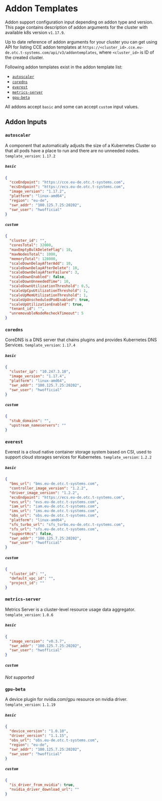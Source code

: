 # Addon Templates

Addon support configuration input depending on addon type and version. This page contains description of addon arguments
for the cluster with available k8s version `v1.17.9`.

Up to date reference of addon arguments for your cluster you can get using API for listing CCE addon templates
at `https://<cluster_id>.cce.eu-de.otc.t-systems.com/api/v3/addontemplates`, where `<cluster_id>` is ID of the created
cluster.

Following addon templates exist in the addon template list:

- [`autoscaler`](#autoscaler)
- [`coredns`](#coredns)
- [`everest`](#everest)
- [`metrics-server`](#metrics-server)
- [`gpu-beta`](#gpu-beta)

All addons accept `basic` and some can accept `custom` input values.

## Addon Inputs

### `autoscaler`

A component that automatically adjusts the size of a Kubernetes Cluster so that all pods have a place to run and there
are no unneeded nodes.
`template_version`: `1.17.2`

##### `basic`

```json
{
  "cceEndpoint": "https://cce.eu-de.otc.t-systems.com",
  "ecsEndpoint": "https://ecs.eu-de.otc.t-systems.com",
  "image_version": "1.17.2",
  "platform": "linux-amd64",
  "region": "eu-de",
  "swr_addr": "100.125.7.25:20202",
  "swr_user": "hwofficial"
}
```

##### `custom`

```json
{
  "cluster_id": "",
  "coresTotal": 32000,
  "maxEmptyBulkDeleteFlag": 10,
  "maxNodesTotal": 1000,
  "memoryTotal": 128000,
  "scaleDownDelayAfterAdd": 10,
  "scaleDownDelayAfterDelete": 10,
  "scaleDownDelayAfterFailure": 3,
  "scaleDownEnabled": false,
  "scaleDownUnneededTime": 10,
  "scaleDownUtilizationThreshold": 0.5,
  "scaleUpCpuUtilizationThreshold": 1,
  "scaleUpMemUtilizationThreshold": 1,
  "scaleUpUnscheduledPodEnabled": true,
  "scaleUpUtilizationEnabled": true,
  "tenant_id": "",
  "unremovableNodeRecheckTimeout": 5
}
```

### `coredns`

CoreDNS is a DNS server that chains plugins and provides Kubernetes DNS Services.
`template_version`: `1.17.4`

##### `basic`

```json
{
  "cluster_ip": "10.247.3.10",
  "image_version": "1.17.4",
  "platform": "linux-amd64",
  "swr_addr": "100.125.7.25:20202",
  "swr_user": "hwofficial"
}
```

##### `custom`

```json
{
  "stub_domains": "",
  "upstream_nameservers": ""
}
```

### `everest`

Everest is a cloud native container storage system based on CSI, used to support cloud storages services for Kubernetes.
`template_version`: `1.2.2`

##### `basic`

```json
{
  "bms_url": "bms.eu-de.otc.t-systems.com",
  "controller_image_version": "1.2.2",
  "driver_image_version": "1.2.2",
  "ecsEndpoint": "https://ecs.eu-de.otc.t-systems.com",
  "evs_url": "evs.eu-de.otc.t-systems.com",
  "iam_url": "iam.eu-de.otc.t-systems.com",
  "ims_url": "ims.eu-de.otc.t-systems.com",
  "obs_url": "obs.eu-de.otc.t-systems.com",
  "platform": "linux-amd64",
  "sfs_turbo_url": "sfs_turbo.eu-de.otc.t-systems.com",
  "sfs_url": "sfs.eu-de.otc.t-systems.com",
  "supportHcs": false,
  "swr_addr": "100.125.7.25:20202",
  "swr_user": "hwofficial"
}
```

##### `custom`

```json
{
  "cluster_id": "",
  "default_vpc_id": "",
  "project_id": ""
}
```

### `metrics-server`

Metrics Server is a cluster-level resource usage data aggregator.
`template_version`: `1.0.6`

##### `basic`

```json
{
  "image_version": "v0.3.7",
  "swr_addr": "100.125.7.25:20202",
  "swr_user": "hwofficial"
}
```

##### `custom`

_Not supported_

### `gpu-beta`

A device plugin for nvidia.com/gpu resource on nvidia driver.
`template_version`: `1.1.19`

##### `basic`

```json
{
  "device_version": "1.0.10",
  "driver_version": "1.1.15",
  "obs_url": "obs.eu-de.otc.t-systems.com",
  "region": "eu-de",
  "swr_addr": "100.125.7.25:20202",
  "swr_user": "hwofficial"
}
```

##### `custom`

```json
{
  "is_driver_from_nvidia": true,
  "nvidia_driver_download_url": ""
}
```
